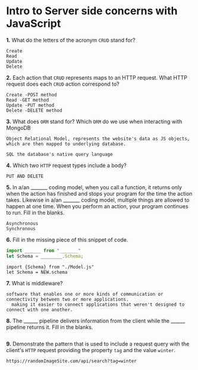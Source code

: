 # Intro to Server side concerns with JavaScript

**1.** What do the letters of the acronym `CRUD` stand for?
<!-- enter you answer in the space below -->
```
Create
Read
Update
Delete
```
**2.** Each action that `CRUD` represents maps to an HTTP request. What HTTP request does each `CRUD` action correspond to?
<!-- enter you answer in the space below -->
```
Create -POST method
Read -GET method
Update -PUT method
Delete -DELETE method

```
**3.** What does `ORM` stand for? Which `ORM` do we use when interacting with MongoDB
<!-- enter you answer in the space below -->
```
Object Relational Model, represents the website's data as JS objects, which are then mapped to underlying database.

SQL the database's native query language
```
**4.** Which two `HTTP` request types include a body?
<!-- enter you answer in the space below -->
```
PUT AND DELETE
```
**5.** In a/an _______ coding model, when you call a function, it returns only when the action has finished and stops your program for the time the action takes. Likewise in a/an _______ coding model, multiple things are allowed to happen at one time. When you perform an action, your program continues to run.  Fill in the blanks.
<!-- enter you answer in the space below -->
```
Asynchronous
Synchronous
```

**6.** Fill in the missing piece of this snippet of code.
```js
import ______ from "_______"
let Schema = ________.Schema;
```
<!-- enter you answer in the space below -->
```
import {Schema} from "./Model.js"
let Schema = NEW.schema
```
**7.** What is middleware?
<!-- enter you answer in the space below -->
```
software that enables one or more kinds of communication or connectivity between two or more applications.
  making it easier to connect applications that weren't designed to connect with one another.
```
**8.** The ______ pipeline delivers information from the client while the ______ pipeline returns it. Fill in the blanks. 
<!-- enter you answer in the space below -->
```

```
**9.** 
Demonstrate the pattern that is used to include a request query with the client's `HTTP` request providing the property `tag` and the value `winter`.
<!-- enter you answer in the space below -->
```
https://randomImageSite.com/api/search?tag=winter
```